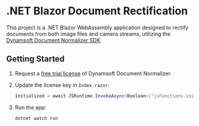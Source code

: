 # .NET Blazor Document Rectification
This project is a .NET Blazor WebAssembly application designed to rectify documents from both image files and camera streams, utilizing the [Dynamsoft Document Normalizer SDK](https://www.npmjs.com/package/dynamsoft-label-recognizer).

## Getting Started
1. Request a [free trial license](https://www.dynamsoft.com/customer/license/trialLicense?product=ddn&utm_source=github&utm_campaign=dotnet-blazor-document-rectification&package=js) of Dynamsoft Document Normalizer.
2. Update the license key in `Index.razor`:
    
    ```csharp
    initialized = await JSRuntime.InvokeAsync<Boolean>("jsFunctions.initSDK", "LICENSE-KEY");
    ``````
3. Run the app:

    ```
    dotnet watch run
    ```


